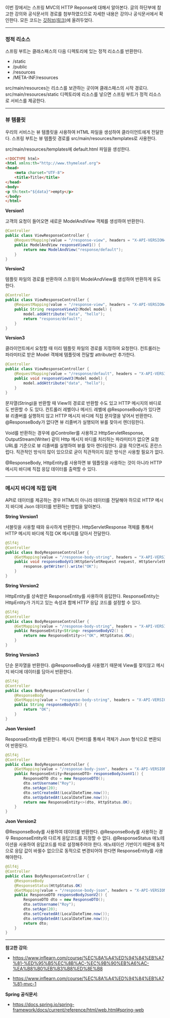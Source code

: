 이번 장에서는 스프링 MVC의 HTTP Reponse에 대해서 알아본다.
글의 하단부에 참고한 강의와 공식문서의 경로를 첨부하였으므로 자세한 내용은 강의나 공식문서에서 확인한다.
모든 코드는 [깃허브(링크)](https://github.com/roy-zz/mvc)에 올려두었다.

---

### 정적 리소스

스프링 부트는 클래스패스의 다음 디렉토리에 있는 정적 리소스를 반환한다.

- /static
- /public
- /resources
- /META-INF/resources

src/main/resources는 리소스를 보관하는 곳이며 클래스패스의 시작 경로다.
src/main/resources/static 디렉토리에 리소스를 넣으면 스프링 부트가 정적 리소스로 서비스를 제공한다.

---

### 뷰 템플릿

우리의 서비스는 뷰 템플릿을 사용하여 HTML 파일을 생성하여 클라이언트에게 전달한다.
스프링 부트는 뷰 템플릿 경로를 src/main/resources/templates로 사용한다.

src/main/resources/templates에 default.html 파일을 생성한다.

```html
<!DOCTYPE html>
<html xmlns:th="http://www.thymeleaf.org">
<head>
    <meta charset="UTF-8">
    <title>Title</title>
</head>
<body>
<p th:text="${data}">empty</p>
</body>
</html>
```

**Version1**

고객의 요청이 들어오면 새로운 ModelAndView 객체를 생성하여 반환한다.

```java
@Controller
public class ViewResponseController {
    @RequestMapping(value = "/response-view", headers = "X-API-VERSION=1.0")
    public ModelAndView responseViewV1() {
        return new ModelAndView("response/default");
    }
}
```

**Version2**

템플릿 파일의 경로를 반환하여 스프링이 ModelAndView를 생성하여 반환하게 유도한다.

```java
@Controller
public class ViewResponseController {
    @RequestMapping(value = "/response-view", headers = "X-API-VERSION=2.0")
    public String responseViewV2(Model model) {
        model.addAttribute("data", "hello");
        return "response/default";
    }
}
```

**Version3**

클라이언트에서 요청할 때 미리 템플릿 파일의 경로를 지정하여 요청한다.
컨트롤러는 파라미터로 받은 Model 객체에 템플릿에 전달할 attribute만 추가한다.

```java
@Controller
public class ViewResponseController {
    @RequestMapping(value = "/response/default", headers = "X-API-VERSION=3.0")
    public void responseViewV3(Model model) {
        model.addAttribute("data", "hello");
    }
}
```

문자열(String)을 반환할 때 View의 경로로 반환할 수도 있고 HTTP 메시지의 바디로도 반환할 수 도 있다.
컨트롤러 레벨이나 메서드 레벨에 @ResponseBody가 있다면 뷰 리졸버를 실행하지 않고 HTTP 메시지 바디에 직접 문자열을 넣어서 반환한다.
@ResponseBody가 없다면 뷰 리졸버가 실행되어 뷰를 찾아서 렌더링한다.

Void를 반환하는 경우에 @Controller를 사용하고 HttpServletResponse, OutputStream(Writer) 같이 Http 메시지 바디를 처리하는 파라미터가 없으면 요청 URL를 기준으로 뷰 리졸버를 실행하여 뷰를 찾아 렌더링한다.
글을 적으면서도 혼란스럽다. 직관적인 방식이 많이 있으므로 굳이 직관적이지 않은 방식은 사용할 필요가 없다.

@ResponseBody, HttpEntity를 사용하면 뷰 템플릿을 사용하는 것이 아니라 HTTP 메시지 바디에 직접 응답 데이터를 출력할 수 있다.

---

### 메시지 바디에 직접 입력

API로 데이터를 제공하는 경우 HTML이 아니라 데이터를 전달해야 하므로 HTTP 메시지 바디에 Json 데이터를 반환하는 방법을 알아본다.

**String Version1**

서블릿을 사용할 때와 유사하게 반환한다.
HttpServletResponse 객체를 통해서 HTTP 메시지 바디에 직접 OK 메시지를 담아서 전달한다.

```java
@Slf4j
@Controller
public class BodyResponseController {
    @GetMapping(value = "/response-body-string", headers = "X-API-VERSION=1.0")
    public void responseBodyV1(HttpServletRequest request, HttpServletResponse response) throws IOException {
        response.getWriter().write("OK");
    }
}
```

**String Version2**

HttpEntity를 상속받은 ResponseEntity를 사용하여 응답한다.
ResponseEntity는 HttpEntity가 가지고 있는 속성과 함께 HTTP 응답 코드를 설정할 수 있다.

```java
@Slf4j
@Controller
public class BodyResponseController {
    @GetMapping(value = "/response-body-string", headers = "X-API-VERSION=2.0")
    public ResponseEntity<String> responseBodyV2() {
        return new ResponseEntity<>("OK", HttpStatus.OK);
    }
}
```

**String Version3**

단순 문자열을 반환한다. 
@ResponseBody를 사용했기 때문에 View를 찾지않고 메시지 바디에 데이터를 담아서 반환한다.

```java
@Slf4j
@Controller
public class BodyResponseController {
    @ResponseBody
    @GetMapping(value = "response-body-string", headers = "X-API-VERSION=3.0")
    public String responseBodyV3() {
        return "OK";
    }
}
```

**Json Version1**

ResponseEntity를 반환한다.
메시지 컨버터를 통해서 객체가 Json 형식으로 변환되어 반환된다.

```java
@Slf4j
@Controller
public class BodyResponseController {
    @GetMapping(value = "/response-body-json", headers = "X-API-VERSION=1.0")
    public ResponseEntity<ResponseDTO> responseBodyJsonV1() {
        ResponseDTO dto = new ResponseDTO();
        dto.setUsername("Roy");
        dto.setAge(20);
        dto.setCreatedAt(LocalDateTime.now());
        dto.setUpdatedAt(LocalDateTime.now());
        return new ResponseEntity<>(dto, HttpStatus.OK);
    }
}
```

**Json Version2**

@ResponseBody를 사용하여 데이터를 반환한다.
@ResponseBody를 사용하는 경우 ResponseEntity와 다르게 응답코드를 지정할 수 없다.
@ResponseStatus 애노테이션을 사용하여 응답코드를 따로 설정해주어야 한다.
애노테이션 기반이기 때문에 동적으로 응답 값이 바뀔수 없으므로 동적으로 변경되어야 한다면 ResponseEntity를 사용해야한다.

```java
@Slf4j
@Controller
public class BodyResponseController {
    @ResponseBody
    @ResponseStatus(HttpStatus.OK)
    @GetMapping(value = "/response-body-json", headers = "X-API-VERSION=2.0")
    public ResponseDTO responseBodyJsonV2() {
        ResponseDTO dto = new ResponseDTO();
        dto.setUsername("Roy");
        dto.setAge(20);
        dto.setCreatedAt(LocalDateTime.now());
        dto.setUpdatedAt(LocalDateTime.now());
        return dto;
    }
}
```

---

**참고한 강의**:

- https://www.inflearn.com/course/%EC%8A%A4%ED%94%84%EB%A7%81-%ED%95%B5%EC%8B%AC-%EC%9B%90%EB%A6%AC-%EA%B8%B0%EB%B3%B8%ED%8E%B8

- https://www.inflearn.com/course/%EC%8A%A4%ED%94%84%EB%A7%81-mvc-1

**Spring 공식문서**:

- https://docs.spring.io/spring-framework/docs/current/reference/html/web.html#spring-web
